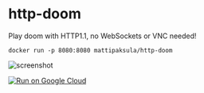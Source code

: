 # http-doom

Play doom with HTTP1.1, no WebSockets or VNC needed!

    docker run -p 8080:8080 mattipaksula/http-doom
    
![screenshot](https://github.com/matti/http-doom/raw/master/screenshot.jpg)

[![Run on Google Cloud](https://deploy.cloud.run/button.svg)](https://deploy.cloud.run)

